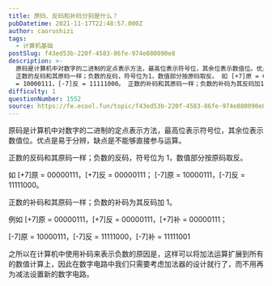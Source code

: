 ```yaml
---
title: 原码、反码和补码分别是什么？
pubDatetime: 2021-11-17T22:48:57.000Z
author: caorushizi
tags:
  - 计算机基础
postSlug: f43ed53b-220f-4583-86fe-974e880090e8
description: >-
  原码是计算机中对数字的二进制的定点表示方法，最高位表示符号位，其余位表示数值位。优点是易于分辨，缺点是不能够直接参与运算。
  正数的反码和其原码一样；负数的反码，符号位为1，数值部分按原码取反。 如 [+7]原 = 00000111，[+7]反 = 00000111； [-7]原
  = 10000111，[-7]反 = 11111000。 正数的补码和其原码一样；负数的补码为其反码加1。 例如 [+7
difficulty: 1
questionNumber: 1552
source: https://fe.ecool.fun/topic/f43ed53b-220f-4583-86fe-974e880090e8
---
```


原码是计算机中对数字的二进制的定点表示方法，最高位表示符号位，其余位表示数值位。优点是易于分辨，缺点是不能够直接参与运算。

正数的反码和其原码一样；负数的反码，符号位为 1，数值部分按原码取反。

如 [+7]原 = 00000111，[+7]反 = 00000111； [-7]原 = 10000111，[-7]反 = 11111000。

正数的补码和其原码一样；负数的补码为其反码加 1。

例如 [+7]原 = 00000111，[+7]反 = 00000111，[+7]补 = 00000111；

[-7]原 = 10000111，[-7]反 = 11111000，[-7]补 = 11111001

之所以在计算机中使用补码来表示负数的原因是，这样可以将加法运算扩展到所有的数值计算上，因此在数字电路中我们只需要考虑加法器的设计就行了，而不用再为减法设置新的数字电路。
